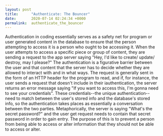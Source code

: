 ```yaml
---
layout: post
title:      "Authenticate: The Bouncer"
date:       2020-07-14 02:24:34 +0000
permalink:  authenticate_the_bouncer
---
```



Authentication in coding essentially serves as a safety net for program or user generated content in the database to ensure that the person attempting to access it is a person who ought to be accessing it. When the user attempts to access a specific piece or group of content, they are sending a request to the app server saying "Hey, I'd like to create/ update/ destroy, may I please?" The authentication is a figurative barrier between the user and that content that the server has to decide whether they are allowed to interact with and in what ways. The request is generally sent in the form of an HTTP header for the program to read, and if, for instance, the user sends a request that doesn't include in their iauthentication, the server returns an error message saying "If you want to access this, I'm gonna need to see your credentials". These credentials--the unique authentication-- need to match between the user's stored info and the database's stored info, so the authentication takes places as essentially a conversation between the two parties. Metaphorically, the server is saying "What's the secret password?" and the user get request needs to contain that secret password in order to gain entry. The purpose of this is to prevent a person from being able to access or alter information that they should not be able to access or alter. 
